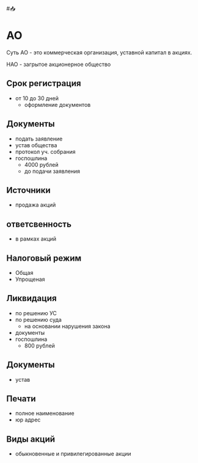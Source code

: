 #📥 

# АО

Суть
АО - это коммерческая организация, уставной капитал в акциях.

НАО - загрытое акционерное общество

## Срок регистрация
- от 10 до 30 дней
	- оформление документов
## Документы
- подать заявление
- устав общества
- протокол уч. собрания
- госпошлина
	- 4000 рублей
	- до подачи заявления
## Источники
- продажа акций

## ответсвенность
- в рамках акций

## Налоговый режим
- Общая
- Упрощеная

## Ликвидация
- по решению УС
- по решению суда
	- на основании нарушения закона
- документы
- госпошлина
	- 800 рублей

## Документы
- устав

## Печати
- полное наименование
- юр адрес

## Виды акций
- обыкновенные и привилегированные акции

